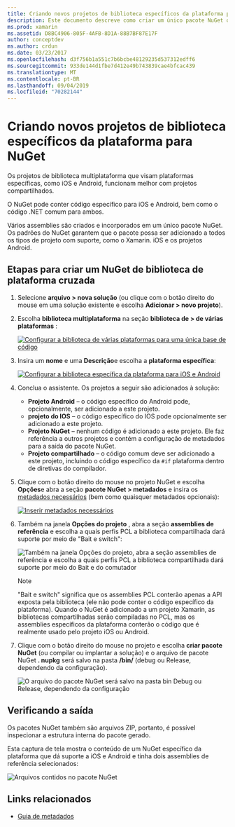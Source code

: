 ```yaml
---
title: Criando novos projetos de biblioteca específicos da plataforma para NuGet
description: Este documento descreve como criar um único pacote NuGet que contém o código específico da plataforma para várias plataformas.
ms.prod: xamarin
ms.assetid: D8BC4906-805F-4AFB-8D1A-88B7BF87E17F
author: conceptdev
ms.author: crdun
ms.date: 03/23/2017
ms.openlocfilehash: d3f756b1a551c7b6bcbe48129235d537312edff6
ms.sourcegitcommit: 933de144d1fbe7d412e49b743839cae4bfcac439
ms.translationtype: MT
ms.contentlocale: pt-BR
ms.lasthandoff: 09/04/2019
ms.locfileid: "70282144"
---
```

# <a name="creating-new-platform-specific-library-projects-for-nuget"></a>Criando novos projetos de biblioteca específicos da plataforma para NuGet

Os projetos de biblioteca multiplataforma que visam plataformas específicas, como iOS e Android, funcionam melhor com projetos compartilhados.

O NuGet pode conter código específico para iOS e Android, bem como o código .NET comum para ambos.

Vários assemblies são criados e incorporados em um único pacote NuGet. Os padrões do NuGet garantem que o pacote possa ser adicionado a todos os tipos de projeto com suporte, como o Xamarin. iOS e os projetos Android.

## <a name="steps-to-create-a-cross-platform-library-nuget"></a>Etapas para criar um NuGet de biblioteca de plataforma cruzada

1. Selecione **arquivo > nova solução** (ou clique com o botão direito do mouse em uma solução existente e escolha **Adicionar > novo projeto**).

2. Escolha **biblioteca multiplataforma** na seção **biblioteca de > de várias plataformas** :

    [![](platform-specific-images/mulitplatform-library-sml.png "Configurar a biblioteca de várias plataformas para uma única base de código")](platform-specific-images/multiplatform-library.png#lightbox)

3. Insira um **nome** e uma **Descrição**e escolha a **plataforma específica**:

    [![](platform-specific-images/specific-configure-sml.png "Configurar a biblioteca específica da plataforma para iOS e Android")](platform-specific-images/specific-configure.png#lightbox)

4. Conclua o assistente. Os projetos a seguir são adicionados à solução:

    - **Projeto Android** – o código específico do Android pode, opcionalmente, ser adicionado a este projeto.
    - **projeto do IOS** – o código específico do IOS pode opcionalmente ser adicionado a este projeto.
    - **Projeto NuGet** – nenhum código é adicionado a este projeto. Ele faz referência a outros projetos e contém a configuração de metadados para a saída do pacote NuGet.
    - **Projeto compartilhado** – o código comum deve ser adicionado a este projeto, incluindo o código específico da `#if` plataforma dentro de diretivas do compilador.

5. Clique com o botão direito do mouse no projeto NuGet e escolha **Opções**e abra a seção **pacote NuGet > metadados** e insira os [metadados necessários](~/cross-platform/app-fundamentals/nuget-multiplatform-libraries/metadata.md) (bem como quaisquer metadados opcionais):

    [![](platform-specific-images/specific-metadata-sml.png "Inserir metadados necessários")](platform-specific-images/specific-metadata.png#lightbox)

6. Também na janela **Opções do projeto** , abra a seção **assemblies de referência** e escolha a quais perfis PCL a biblioteca compartilhada dará suporte por meio de "Bait e switch":

    ![](platform-specific-images/specific-reference-assemblies.png "Também na janela Opções do projeto, abra a seção assemblies de referência e escolha a quais perfis PCL a biblioteca compartilhada dará suporte por meio do Bait e do comutador")

    > [!NOTE]
    > "Bait e switch" significa que os assemblies PCL conterão apenas a API exposta pela biblioteca (ele não pode conter o código específico da plataforma). Quando o NuGet é adicionado a um projeto Xamarin, as bibliotecas compartilhadas serão compiladas no PCL, mas os assemblies específicos da plataforma conterão o código que é realmente usado pelo projeto iOS ou Android.

7. Clique com o botão direito do mouse no projeto e escolha **criar pacote NuGet** (ou compilar ou implantar a solução) e o arquivo de pacote NuGet **. nupkg** será salvo na pasta **/bin/** (debug ou Release, dependendo da configuração).

    ![](platform-specific-images/create-nuget-package.png "O arquivo do pacote NuGet será salvo na pasta bin Debug ou Release, dependendo da configuração")


## <a name="verifying-the-output"></a>Verificando a saída

Os pacotes NuGet também são arquivos ZIP, portanto, é possível inspecionar a estrutura interna do pacote gerado.

Esta captura de tela mostra o conteúdo de um NuGet específico da plataforma que dá suporte a iOS e Android e tinha dois assemblies de referência selecionados:

![](platform-specific-images/nuget-output.png "Arquivos contidos no pacote NuGet")


## <a name="related-links"></a>Links relacionados

- [Guia de metadados](~/cross-platform/app-fundamentals/nuget-multiplatform-libraries/metadata.md)
